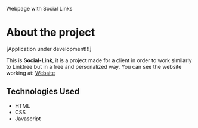 Webpage with Social Links
# About the project

[Application under development!!!]

This is **Social-Link**, it is a project made for a client in order to work similarly to Linktree but in a free and personalized way. You can see the website working at: [Website](https://espaco-la-vie.netlify.app/)

## Technologies Used

- HTML
- CSS
- Javascript
